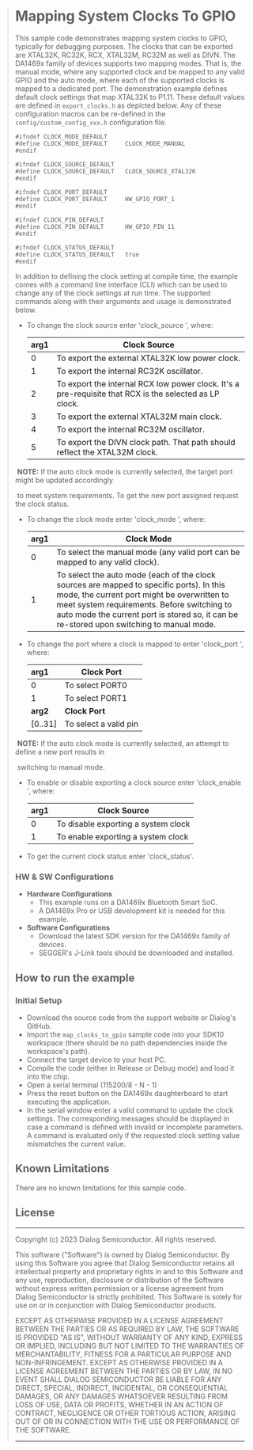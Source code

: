 > # Mapping System Clocks To GPIO
>
> This sample code demonstrates mapping system clocks to GPIO, typically for debugging purposes. The clocks that can be exported are XTAL32K, RC32K, RCX, XTAL32M, RC32M as well as DIVN. The DA1469x family of devices supports two mapping modes. That is, the manual mode, where any supported clock and be mapped to any valid GPIO and the auto mode, where each of the supported clocks is mapped to a dedicated port. The demonstration example defines default clock settings that map XTAL32K to P1.11. These default values are defined in `export_clocks.h` as depicted below. Any of these configuration macros can be re-defined in the `config/custom_config_xxx.h` configuration file.
>
> ```
> #ifndef CLOCK_MODE_DEFAULT
> #define CLOCK_MODE_DEFAULT     CLOCK_MODE_MANUAL
> #endif
> 
> #ifndef CLOCK_SOURCE_DEFAULT
> #define CLOCK_SOURCE_DEFAULT   CLOCK_SOURCE_XTAL32K
> #endif
> 
> #ifndef CLOCK_PORT_DEFAULT
> #define CLOCK_PORT_DEFAULT     HW_GPIO_PORT_1
> #endif
> 
> #ifndef CLOCK_PIN_DEFAULT
> #define CLOCK_PIN_DEFAULT      HW_GPIO_PIN_11
> #endif
> 
> #ifndef CLOCK_STATUS_DEFAULT
> #define CLOCK_STATUS_DEFAULT   true
> #endif
> ```
>
> In addition to defining the clock setting at compile time, the example comes with a command line interface (CLI) which can be used to change any of the clock settings at run time. The supported commands along with their arguments and usage is demonstrated below.
>
> - To change the clock source enter 'clock_source <arg1>', where:
>
>   | arg1 | Clock Source                                                 |
>   | :--- | ------------------------------------------------------------ |
>   | 0    | To export the external XTAL32K low power clock.              |
>   | 1    | To export the internal RC32K oscillator.                     |
>   | 2    | To export the internal RCX low power clock. It's a pre-requisite that RCX is the selected as LP clock. |
>   | 3    | To export the external XTAL32M main clock.                   |
>   | 4    | To export the internal RC32M oscillator.                     |
>   | 5    | To export the DIVN clock path. That path should reflect the XTAL32M clock. |
>
> ​       **NOTE:** If the auto clock mode is currently selected, the target port might be updated accordingly         
>
> ​       to meet system requirements. To get the new port assigned request the clock status.
>
> - To change the clock mode enter 'clock_mode <arg1>', where: 
>
>   | arg1 | Clock Mode                                                   |
>   | :--- | ------------------------------------------------------------ |
>   | 0    | To select the manual mode (any valid port can be mapped to any valid clock). |
>   | 1    | To select the auto mode (each of the clock sources are mapped to specific ports). In this mode, the current port might be overwritten to meet system requirements. Before switching to auto mode the current port is stored so, it can be re-stored upon switching to manual mode. |
>
> - To change the port where a clock is mapped to enter 'clock_port <arg1> <arg2>', where:
>
>   | arg1     | Clock Port            |
>   | :------- | --------------------- |
>   | 0        | To select PORT0       |
>   | 1        | To select PORT1       |
>   | **arg2** | **Clock Port**        |
>   | [0..31]  | To select a valid pin |
>
> ​      **NOTE:** If the auto clock mode is currently selected, an attempt to define a new port results in 
>
> ​      switching to manual mode.
>
> - To enable or disable exporting a clock source enter 'clock_enable <arg1>', where:
>
>   | arg1 | Clock Source                        |
>   | :--- | ----------------------------------- |
>   | 0    | To disable exporting a system clock |
>   | 1    | To enable exporting a system clock  |
>
> - To get the current clock status enter 'clock_status'. 
>
> ### HW & SW Configurations
>
> - **Hardware Configurations**
>   - This example runs on a DA1469x Bluetooth Smart SoC.
>   - A DA1469x Pro or USB development kit is needed for this example.
> - **Software Configurations**
>   - Download the latest SDK version for the DA1469x family of devices. 
>   - SEGGER's J-Link tools should be downloaded and installed.
>
> ## How to run the example
>
> ### Initial Setup
>
> - Download the source code from the support website or Dialog's GitHub.
> - Import the `map_clocks_to_gpio` sample code into your SDK10 workspace (there should be no path dependencies inside the workspace's path).
> - Connect the target device to your host PC.
> - Compile the code (either in Release or Debug mode) and load it into the chip.
> - Open a serial terminal (115200/8 - N - 1)
> - Press the reset button on the DA1469x daughterboard to start executing the application.
> - In the serial window enter a valid command to update the clock settings. The corresponding messages should be displayed in case a command is defined with invalid or incomplete parameters. A command is evaluated only if the requested clock setting value mismatches the current value.
>
> ## Known Limitations
>
> There are no known limitations for this sample code.
>
> ## License
>
> **************************************************************************************
>
>  Copyright (c) 2023 Dialog Semiconductor. All rights reserved.
>
>  This software ("Software") is owned by Dialog Semiconductor. By using this Software
>  you agree that Dialog Semiconductor retains all intellectual property and proprietary
>  rights in and to this Software and any use, reproduction, disclosure or distribution
>  of the Software without express written permission or a license agreement from Dialog
>  Semiconductor is strictly prohibited. This Software is solely for use on or in
>  conjunction with Dialog Semiconductor products.
>
>  EXCEPT AS OTHERWISE PROVIDED IN A LICENSE AGREEMENT BETWEEN THE PARTIES OR AS
>  REQUIRED BY LAW, THE SOFTWARE IS PROVIDED "AS IS", WITHOUT WARRANTY OF ANY KIND,
>  EXPRESS OR IMPLIED, INCLUDING BUT NOT LIMITED TO THE WARRANTIES OF MERCHANTABILITY,
>  FITNESS FOR A PARTICULAR PURPOSE AND NON-INFRINGEMENT. EXCEPT AS OTHERWISE PROVIDED
>  IN A LICENSE AGREEMENT BETWEEN THE PARTIES OR BY LAW, IN NO EVENT SHALL DIALOG
>  SEMICONDUCTOR BE LIABLE FOR ANY DIRECT, SPECIAL, INDIRECT, INCIDENTAL, OR
>  CONSEQUENTIAL DAMAGES, OR ANY DAMAGES WHATSOEVER RESULTING FROM LOSS OF USE, DATA    OR PROFITS, WHETHER IN AN ACTION OF CONTRACT, NEGLIGENCE OR OTHER TORTIOUS ACTION,
>  ARISING OUT OF OR IN CONNECTION WITH THE USE OR PERFORMANCE OF THE SOFTWARE.
>
> **************************************************************************************
